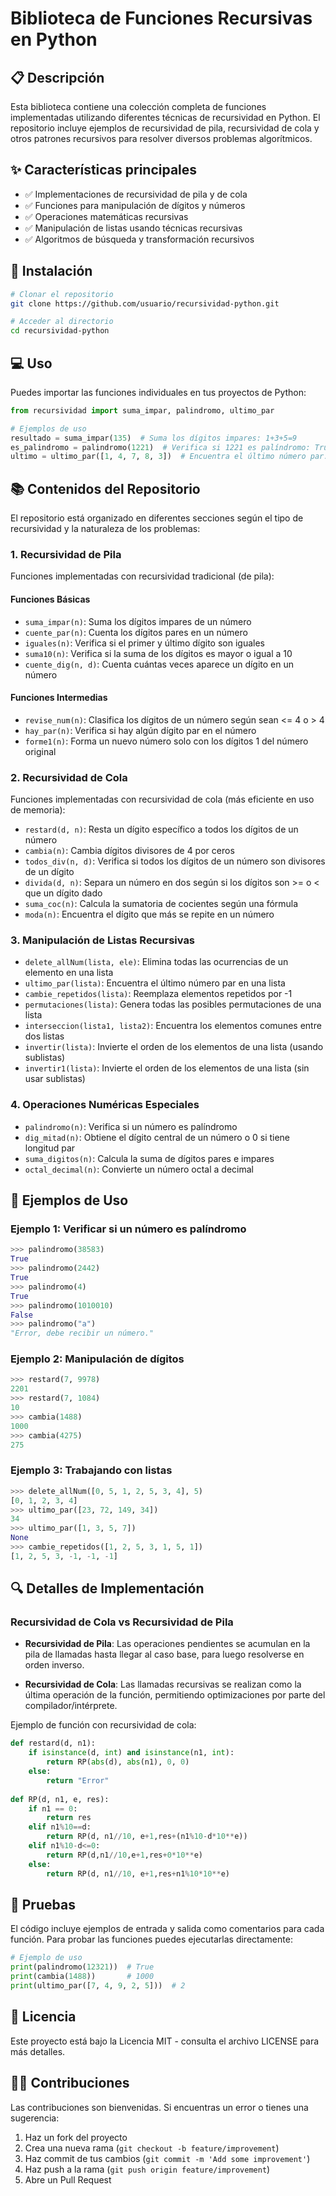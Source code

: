 # Biblioteca de Funciones Recursivas en Python

## 📋 Descripción

Esta biblioteca contiene una colección completa de funciones implementadas utilizando diferentes técnicas de recursividad en Python. El repositorio incluye ejemplos de recursividad de pila, recursividad de cola y otros patrones recursivos para resolver diversos problemas algorítmicos.

## ✨ Características principales

- ✅ Implementaciones de recursividad de pila y de cola
- ✅ Funciones para manipulación de dígitos y números
- ✅ Operaciones matemáticas recursivas
- ✅ Manipulación de listas usando técnicas recursivas
- ✅ Algoritmos de búsqueda y transformación recursivos

## 🚀 Instalación

```bash
# Clonar el repositorio
git clone https://github.com/usuario/recursividad-python.git

# Acceder al directorio
cd recursividad-python
```

## 💻 Uso

Puedes importar las funciones individuales en tus proyectos de Python:

```python
from recursividad import suma_impar, palindromo, ultimo_par

# Ejemplos de uso
resultado = suma_impar(135)  # Suma los dígitos impares: 1+3+5=9
es_palindromo = palindromo(1221)  # Verifica si 1221 es palíndromo: True
ultimo = ultimo_par([1, 4, 7, 8, 3])  # Encuentra el último número par: 8
```

## 📚 Contenidos del Repositorio

El repositorio está organizado en diferentes secciones según el tipo de recursividad y la naturaleza de los problemas:

### 1. Recursividad de Pila

Funciones implementadas con recursividad tradicional (de pila):

#### Funciones Básicas
- `suma_impar(n)`: Suma los dígitos impares de un número
- `cuente_par(n)`: Cuenta los dígitos pares en un número
- `iguales(n)`: Verifica si el primer y último dígito son iguales
- `suma10(n)`: Verifica si la suma de los dígitos es mayor o igual a 10
- `cuente_dig(n, d)`: Cuenta cuántas veces aparece un dígito en un número

#### Funciones Intermedias
- `revise_num(n)`: Clasifica los dígitos de un número según sean <= 4 o > 4
- `hay_par(n)`: Verifica si hay algún dígito par en el número
- `forme1(n)`: Forma un nuevo número solo con los dígitos 1 del número original

### 2. Recursividad de Cola

Funciones implementadas con recursividad de cola (más eficiente en uso de memoria):

- `restard(d, n)`: Resta un dígito específico a todos los dígitos de un número
- `cambia(n)`: Cambia dígitos divisores de 4 por ceros
- `todos_div(n, d)`: Verifica si todos los dígitos de un número son divisores de un dígito
- `divida(d, n)`: Separa un número en dos según si los dígitos son >= o < que un dígito dado
- `suma_coc(n)`: Calcula la sumatoria de cocientes según una fórmula
- `moda(n)`: Encuentra el dígito que más se repite en un número

### 3. Manipulación de Listas Recursivas

- `delete_allNum(lista, ele)`: Elimina todas las ocurrencias de un elemento en una lista
- `ultimo_par(lista)`: Encuentra el último número par en una lista
- `cambie_repetidos(lista)`: Reemplaza elementos repetidos por -1
- `permutaciones(lista)`: Genera todas las posibles permutaciones de una lista
- `interseccion(lista1, lista2)`: Encuentra los elementos comunes entre dos listas
- `invertir(lista)`: Invierte el orden de los elementos de una lista (usando sublistas)
- `invertir1(lista)`: Invierte el orden de los elementos de una lista (sin usar sublistas)

### 4. Operaciones Numéricas Especiales

- `palindromo(n)`: Verifica si un número es palíndromo
- `dig_mitad(n)`: Obtiene el dígito central de un número o 0 si tiene longitud par
- `suma_digitos(n)`: Calcula la suma de dígitos pares e impares
- `octal_decimal(n)`: Convierte un número octal a decimal

## 📝 Ejemplos de Uso

### Ejemplo 1: Verificar si un número es palíndromo

```python
>>> palindromo(38583)
True
>>> palindromo(2442)
True
>>> palindromo(4)
True
>>> palindromo(1010010)
False
>>> palindromo("a")
"Error, debe recibir un número."
```

### Ejemplo 2: Manipulación de dígitos

```python
>>> restard(7, 9978)
2201
>>> restard(7, 1084)
10
>>> cambia(1488)
1000
>>> cambia(4275)
275
```

### Ejemplo 3: Trabajando con listas

```python
>>> delete_allNum([0, 5, 1, 2, 5, 3, 4], 5)
[0, 1, 2, 3, 4]
>>> ultimo_par([23, 72, 149, 34])
34
>>> ultimo_par([1, 3, 5, 7])
None
>>> cambie_repetidos([1, 2, 5, 3, 1, 5, 1])
[1, 2, 5, 3, -1, -1, -1]
```

## 🔍 Detalles de Implementación

### Recursividad de Cola vs Recursividad de Pila

- **Recursividad de Pila**: Las operaciones pendientes se acumulan en la pila de llamadas hasta llegar al caso base, para luego resolverse en orden inverso.

- **Recursividad de Cola**: Las llamadas recursivas se realizan como la última operación de la función, permitiendo optimizaciones por parte del compilador/intérprete.

Ejemplo de función con recursividad de cola:

```python
def restard(d, n1):
    if isinstance(d, int) and isinstance(n1, int):
        return RP(abs(d), abs(n1), 0, 0)
    else:
        return "Error"
        
def RP(d, n1, e, res):
    if n1 == 0:
        return res
    elif n1%10==d:
        return RP(d, n1//10, e+1,res+(n1%10-d*10**e))
    elif n1%10-d<=0:
        return RP(d,n1//10,e+1,res+0*10**e)
    else:
        return RP(d, n1//10, e+1,res+n1%10*10**e)
```

## 🧪 Pruebas

El código incluye ejemplos de entrada y salida como comentarios para cada función. 
Para probar las funciones puedes ejecutarlas directamente:

```python
# Ejemplo de uso
print(palindromo(12321))  # True
print(cambia(1488))       # 1000
print(ultimo_par([7, 4, 9, 2, 5]))  # 2
```

## 📄 Licencia

Este proyecto está bajo la Licencia MIT - consulta el archivo LICENSE para más detalles.

## 👨‍💻 Contribuciones

Las contribuciones son bienvenidas. Si encuentras un error o tienes una sugerencia:

1. Haz un fork del proyecto
2. Crea una nueva rama (`git checkout -b feature/improvement`)
3. Haz commit de tus cambios (`git commit -m 'Add some improvement'`)
4. Haz push a la rama (`git push origin feature/improvement`)
5. Abre un Pull Request
